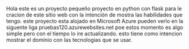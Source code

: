 Hola este es un proyecto pequeño proyecto en python con flask para le cracion de este sitio web con la intención de mostra las habilidades que tengo.
este proyecto esta alojado en Microsoft Azure pueden verlo en la siguente liga pruebas120.azurewebsites.net poe estos momento es algo simple pero con el tiempo
lo ire actualizando.
esto tiene como intencion mostrar el dominio con las tecnologias que se usar.
